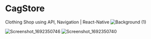 # CagStore
 Clothing Shop using API, Navigation | React-Native
![Background (1)](https://github.com/caglarbaranbora/CagStore/assets/140960006/42c9f737-84c9-4544-9f34-e4f5067a28e7)

![Screenshot_1692350746](https://github.com/caglarbaranbora/CagStore/assets/140960006/01c51f3d-e30a-44d5-ab49-5392551b0b66)
![Screenshot_1692350740](https://github.com/caglarbaranbora/CagStore/assets/140960006/2eeaf901-3dc2-42ce-aadc-f08cb89ec9a0)
